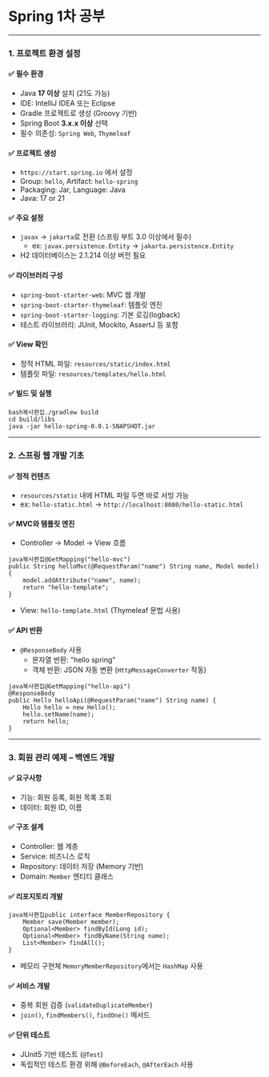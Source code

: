 # Spring 1차 공부

----------------------



###  1. 프로젝트 환경 설정

#### ✅ 필수 환경

- Java **17 이상** 설치 (21도 가능)
- IDE: IntelliJ IDEA 또는 Eclipse
- Gradle 프로젝트로 생성 (Groovy 기반)
- Spring Boot **3.x.x 이상** 선택
- 필수 의존성: `Spring Web`, `Thymeleaf`

#### ✅ 프로젝트 생성

- `https://start.spring.io` 에서 설정
- Group: `hello`, Artifact: `hello-spring`
- Packaging: Jar, Language: Java
- Java: 17 or 21

#### ✅ 주요 설정

- `javax` → `jakarta`로 전환 (스프링 부트 3.0 이상에서 필수)
  - ex: `javax.persistence.Entity` → `jakarta.persistence.Entity`
- H2 데이터베이스는 2.1.214 이상 버전 필요

#### ✅ 라이브러리 구성

- `spring-boot-starter-web`: MVC 웹 개발
- `spring-boot-starter-thymeleaf`: 템플릿 엔진
- `spring-boot-starter-logging`: 기본 로깅(logback)
- 테스트 라이브러리: JUnit, Mockito, AssertJ 등 포함

#### ✅ View 확인

- 정적 HTML 파일: `resources/static/index.html`
- 템플릿 파일: `resources/templates/hello.html`

#### ✅ 빌드 및 실행

```
bash복사편집./gradlew build
cd build/libs
java -jar hello-spring-0.0.1-SNAPSHOT.jar
```

------

###  2. 스프링 웹 개발 기초

#### ✅ 정적 컨텐츠

- `resources/static` 내에 HTML 파일 두면 바로 서빙 가능
- ex: `hello-static.html` → `http://localhost:8080/hello-static.html`

#### ✅ MVC와 템플릿 엔진

- Controller → Model → View 흐름

```
java복사편집@GetMapping("hello-mvc")
public String helloMvc(@RequestParam("name") String name, Model model) {
    model.addAttribute("name", name);
    return "hello-template";
}
```

- View: `hello-template.html` (Thymeleaf 문법 사용)

#### ✅ API 반환

- `@ResponseBody` 사용
  - 문자열 반환: "hello spring"
  - 객체 반환: JSON 자동 변환 (`HttpMessageConverter` 작동)

```
java복사편집@GetMapping("hello-api")
@ResponseBody
public Hello helloApi(@RequestParam("name") String name) {
    Hello hello = new Hello();
    hello.setName(name);
    return hello;
}
```

------

###  3. 회원 관리 예제 – 백엔드 개발

#### ✅ 요구사항

- 기능: 회원 등록, 회원 목록 조회
- 데이터: 회원 ID, 이름

#### ✅ 구조 설계

- Controller: 웹 계층
- Service: 비즈니스 로직
- Repository: 데이터 저장 (Memory 기반)
- Domain: `Member` 엔티티 클래스

#### ✅ 리포지토리 개발

```
java복사편집public interface MemberRepository {
    Member save(Member member);
    Optional<Member> findById(Long id);
    Optional<Member> findByName(String name);
    List<Member> findAll();
}
```

- 메모리 구현체 `MemoryMemberRepository`에서는 `HashMap` 사용

#### ✅ 서비스 개발

- 중복 회원 검증 (`validateDuplicateMember`)
- `join()`, `findMembers()`, `findOne()` 메서드

#### ✅ 단위 테스트

- JUnit5 기반 테스트 (`@Test`)
- 독립적인 테스트 환경 위해 `@BeforeEach`, `@AfterEach` 사용

